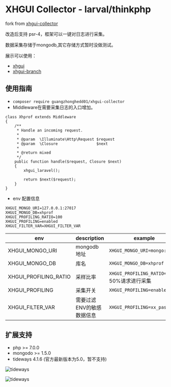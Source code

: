 # XHGUI Collector - larval/thinkphp
fork from [xhgui-collector](https://github.com/perftools/xhgui-collector)

改造后支持 psr-4，框架可以一键对日志进行采集。

数据采集存储于mongodb,其它存储方式暂时没做测试。

展示可以使用：
* [xhgui](https://github.com/perftools/xhgui)
* [xhgui-branch](https://github.com/laynefyc/xhgui-branch)

## 使用指南
* `composer require guangzhonghedd01/xhgui-collector` 
* Middleware在需要采集日志的入口增加。
```
class Xhprof extends Middleware
{
    /**
     * Handle an incoming request.
     *
     * @param  \Illuminate\Http\Request $request
     * @param  \Closure                 $next
     *
     * @return mixed
     */
    public function handle($request, Closure $next)
    {
        xhgui_laravel();

        return $next($request);
    }
}
``` 
* env 配置信息
```
XHGUI_MONGO_URI=127.0.0.1:27017
XHGUI_MONGO_DB=xhprof
XHGUI_PROFILING_RATIO=100
XHGUI_PROFILING=enabled
XHGUI_FILTER_VAR=XHGUI_FILTER_VAR
```

| env | description | example | default |
| ---- | ----------- | ------- | ------- |
| XHGUI_MONGO_URI | mongodb 地址 | `XHGUI_MONGO_URI=mongo:27017` | 127.0.0.1:27017 |
| XHGUI_MONGO_DB | 库名 | `XHGUI_MONGO_DB=xhprof` | xhprof |
| XHGUI_PROFILING_RATIO | 采样比率 | `XHGUI_PROFILING_RATIO=50` 对50%请求进行采集 | `XHGUI_PROFILING_RATIO=100` |
| XHGUI_PROFILING | 采集开关 | `XHGUI_PROFILING=enabled` | 如果不填写值就是关闭状态 |
| XHGUI_FILTER_VAR | 需要过滤ENV的敏感数据信息 | `XHGUI_PROFILING=xx_password` | 没有默认值 |



## 扩展支持
* php >= 7.0.0
* mongodo >= 1.5.0
* tideways 4.1.6 (官方最新版本为5.0，暂不支持)

![tideways](https://github.com/guangzhonghedd01/xhgui-collector/blob/master/Xhgui/images/extension_tideways.jpg)

![tideways](https://github.com/guangzhonghedd01/xhgui-collector/blob/master/Xhgui/images/extension_mongodb.jpg)


